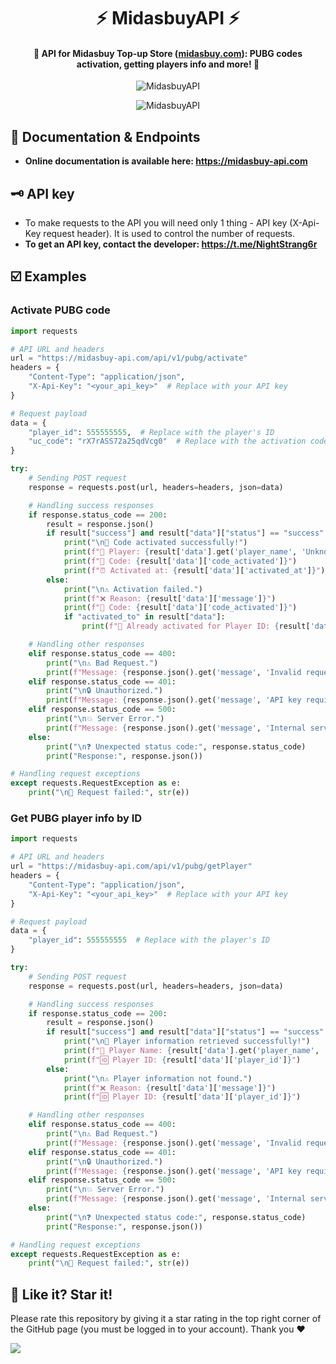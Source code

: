 <h1 align="center">
    ⚡️ MidasbuyAPI ⚡️
</h1>

<h4 align="center">
    🧩 API for Midasbuy Top-up Store (<a href="https://www.midasbuy.com">midasbuy.com</a>): PUBG codes activation, getting players info and more! 🧩
</h4>

<p align="center">
	<img src="https://i.ibb.co/CKy39V8/2024-12-09-132947302.png" alt="MidasbuyAPI"/>
</p>

<p align="center">
    <img src="https://i.ibb.co/w6YR6wS/2024-12-09-134630664.png" alt="MidasbuyAPI"/>
</p>

## 💫 **Documentation & Endpoints**

- **Online documentation is available here: https://midasbuy-api.com**

## 🗝️ **API key**

- To make requests to the API you will need only 1 thing - API key (X-Api-Key request header). It is used to control the number of requests. 
- **To get an API key, contact the developer: https://t.me/NightStrang6r**


## ☑️ **Examples**

### Activate PUBG code

```python
import requests

# API URL and headers
url = "https://midasbuy-api.com/api/v1/pubg/activate"
headers = {
    "Content-Type": "application/json",
    "X-Api-Key": "<your_api_key>"  # Replace with your API key
}

# Request payload
data = {
    "player_id": 555555555,  # Replace with the player's ID
    "uc_code": "rX7rASS72a25qdVcg0"  # Replace with the activation code
}

try:
    # Sending POST request
    response = requests.post(url, headers=headers, json=data)

    # Handling success responses
    if response.status_code == 200:
        result = response.json()
        if result["success"] and result["data"]["status"] == "success":
            print("\n🎉 Code activated successfully!")
            print(f"👤 Player: {result['data'].get('player_name', 'Unknown')} (ID: {result['data']['player_id']})")
            print(f"🔑 Code: {result['data']['code_activated']}")
            print(f"⏰ Activated at: {result['data']['activated_at']}")
        else:
            print("\n⚠️ Activation failed.")
            print(f"❌ Reason: {result['data']['message']}")
            print(f"🔑 Code: {result['data']['code_activated']}")
            if "activated_to" in result["data"]:
                print(f"🔁 Already activated for Player ID: {result['data']['activated_to']}")

    # Handling other responses
    elif response.status_code == 400:
        print("\n⚠️ Bad Request.")
        print(f"Message: {response.json().get('message', 'Invalid request data')}")
    elif response.status_code == 401:
        print("\n🔒 Unauthorized.")
        print(f"Message: {response.json().get('message', 'API key required')}")
    elif response.status_code == 500:
        print("\n💥 Server Error.")
        print(f"Message: {response.json().get('message', 'Internal server error')}")
    else:
        print("\n❓ Unexpected status code:", response.status_code)
        print("Response:", response.json())

# Handling request exceptions
except requests.RequestException as e:
    print("\n🚨 Request failed:", str(e))
```

### Get PUBG player info by ID

```python
import requests

# API URL and headers
url = "https://midasbuy-api.com/api/v1/pubg/getPlayer"
headers = {
    "Content-Type": "application/json",
    "X-Api-Key": "<your_api_key>"  # Replace with your API key
}

# Request payload
data = {
    "player_id": 555555555  # Replace with the player's ID
}

try:
    # Sending POST request
    response = requests.post(url, headers=headers, json=data)

    # Handling success responses
    if response.status_code == 200:
        result = response.json()
        if result["success"] and result["data"]["status"] == "success":
            print("\n🎉 Player information retrieved successfully!")
            print(f"👤 Player Name: {result['data'].get('player_name', 'Unknown')}")
            print(f"🆔 Player ID: {result['data']['player_id']}")
        else:
            print("\n⚠️ Player information not found.")
            print(f"❌ Reason: {result['data']['message']}")
            print(f"🆔 Player ID: {result['data']['player_id']}")

    # Handling other responses
    elif response.status_code == 400:
        print("\n⚠️ Bad Request.")
        print(f"Message: {response.json().get('message', 'Invalid request data')}")
    elif response.status_code == 401:
        print("\n🔒 Unauthorized.")
        print(f"Message: {response.json().get('message', 'API key required')}")
    elif response.status_code == 500:
        print("\n💥 Server Error.")
        print(f"Message: {response.json().get('message', 'Internal server error')}")
    else:
        print("\n❓ Unexpected status code:", response.status_code)
        print("Response:", response.json())

# Handling request exceptions
except requests.RequestException as e:
    print("\n🚨 Request failed:", str(e))
```

## 🎉 **Like it? Star it!**

Please rate this repository by giving it a star rating in the top right corner of the GitHub page (you must be logged in to your account). Thank you ❤️

![](https://i.ibb.co/x3hFFvf/2022-08-18-132617815.png)
